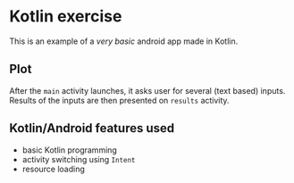 # Kotlin exercise

This is an example of a *very basic* android app made in Kotlin.  


## Plot
After the `main` activity launches, it asks user for several (text based) inputs.
Results of the inputs are then presented on `results` activity.

## Kotlin/Android features used
- basic Kotlin programming
- activity switching using `Intent`
- resource loading
